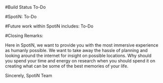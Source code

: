 #Build Status
To-Do

#SpotiN:
To-Do

#Future work within SpotiN includes:
To-Do

#Closing Remarks:

Here in SpotiN, we want to provide you with the most immersive experience as humanly possible. We want to take away the hassle of planning and looking around the internet for insight on possible locations. Why should you spend your time and energy on research when you should spend it on creating what can be some of the best memories of your life.

Sincerely, SpotiN Team
